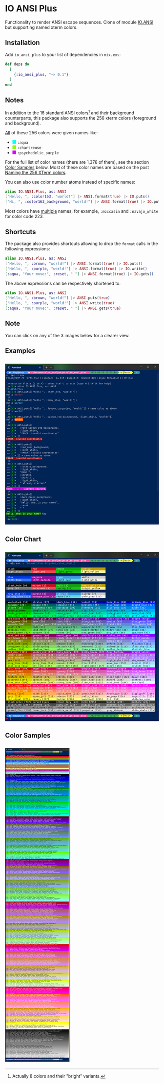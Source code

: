 # IO ANSI Plus

Functionality to render ANSI escape sequences.
Clone of module [IO.ANSI][IO.ANSI] but supporting named xterm colors.

## Installation

Add `io_ansi_plus` to your list of dependencies in `mix.exs`:

```elixir
def deps do
  [
    {:io_ansi_plus, "~> 0.1"}
  ]
end
```

## Notes

In addition to the 16 standard ANSI colors[^1] and their background
counterparts, this package also supports the 256 xterm colors (foreground and
background).

<ins>All</ins> of these 256 colors were given names like:
- ![!](/images/00ffff.png) `:aqua`
- ![!](/images/87ff00.png) `:chartreuse`
- ![!](/images/d700ff.png) `:psychedelic_purple`

For the full list of color names (there are 1,378 of them), see the section
[Color Samples](#color-samples) below. Most of these color names are based on
the post [Naming the 256 XTerm colors][xterm].

You can also use color number atoms instead of specific names:

```elixir
alias IO.ANSI.Plus, as: ANSI
["Hello, ", :color163, "world!"] |> ANSI.format(true) |> IO.puts()
["Hi, ", :color163_background, "world!"] |> ANSI.format(true) |> IO.puts()
```

Most colors have <ins>multiple</ins> names, for example, `:moccasin` and
`:navajo_white` for color code 223.

[^1]: Actually 8 colors and their "bright" variants.

## Shortcuts

The package also provides shortcuts allowing to drop the `format` calls in the
following expressions:

```elixir
alias IO.ANSI.Plus, as: ANSI
["Hello, ", :brown, "world!"] |> ANSI.format(true) |> IO.puts()
["Hello, ", :purple, "world!"] |> ANSI.format(true) |> IO.write()
[:aqua, "Your move:", :reset, " "] |> ANSI.format(true) |> IO.gets()
```

The above expressions can be respectively shortened to:

```elixir
alias IO.ANSI.Plus, as: ANSI
["Hello, ", :brown, "world!"] |> ANSI.puts(true)
["Hello, ", :purple, "world!"] |> ANSI.write(true)
[:aqua, "Your move:", :reset, " "] |> ANSI.gets(true)
```
## Note
You can click on any of the 3 images below for a clearer view.

## Examples
## ![examples](/images/examples.png)

## Color Chart
## ![color_chart](/images/color_chart.png)

## Color Samples
## ![color_samples](/images/color_samples.png)

[IO.ANSI]: https://hexdocs.pm/elixir/IO.ANSI.html
[xterm]: https://www.wowsignal.io/articles/xterm256
